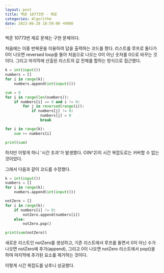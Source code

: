 ```yaml
---
layout: post
title: 백준 10773번 - 제로
categories: Algorithm
date: 2023-06-28 18:59:00 +0900
---
```

백준 10773번 제로 문제는 구현 문제이다. 

처음에는 이중 반복문을 이용하여 답을 출력하는 코드를 짰다. 리스트를 루프로 돌다가 0이 나오면 reversed loop을 돌아 처음으로 나오는 0이 아닌 숫자를 0으로 바꾸는 것이다. 그리고 마지막에 산출된 리스트의 값 전체를 합하는 방식으로 접근했다.

```python
k = int(input())
numbers = []
for i in range(k):
    numbers.append(int(input()))

sum = 0
for i in range(len(numbers)):
    if numbers[i] == 0 and i != 0:
        for j in reversed(range(i)):
            if numbers[j] != 0:
                numbers[j] = 0
                break

for i in range(k):
    sum += numbers[i]

print(sum)
```

하지만 이렇게 하니 '시간 초과'가 발생했다. O(N^2)의 시간 복잡도로는 커버할 수 없는 것이었다.

그래서 다음과 같이 코드를 수정했다. 

```python
k = int(input())
numbers = []
for i in range(k):
    numbers.append(int(input()))

notZero = []
for i in range(k):
    if numbers[i] != 0:
        notZero.append(numbers[i])
    else:
        notZero.pop()

print(sum(notZero))
```

새로운 리스트인 notZero를 생성하고, 기존 리스트에서 루프를 돌면서 0이 아닌 수가 나오면 notZero에 추가(append), 그리고 0이 나오면 notZero 리스트에서 pop()을 하여 마지막에 추가된 요소를 제거하는 것이다.

이렇게 시간 복잡도를 낮추니 성공했다.
